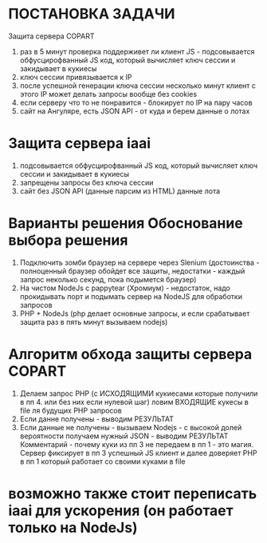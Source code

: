 # ПОСТАНОВКА ЗАДАЧИ
 Защита сервера COPART
 1. раз в 5 минут проверка поддерживет ли клиент JS - подсовывается обфусцирофванный JS код, который вычисляет ключ сессии и закидывает в кукиесы
 2. ключ сессии привязывается к IP
 3. после успешной генерации ключа сессии несколько минут клиент с этого IP может делать запросы вообще без cookies
 4. если серверу что то не понравится - блокирует по IP на пару часов
 5. сайт на Ангуляре, есть JSON API - от куда и берем данные о лотах

# Защита сервера iaai
 1. подсовывается обфусцирофванный JS код, который вычисляет ключ сессии и закидывает в кукиесы
 2. запрещены запросы без ключа сессии
 3. сайт без JSON API (данные парсим из HTML) данные лота


# Варианты решения Обоснование выбора решения
 1. Подключить зомби браузер на сервере через Slenium (достоинства - полноценный браузер обойдет все защиты, недостатки - каждый запрос неколько секунд, пока подымется браузер)
 2. На чистом NodeJs с pappytear (Хромиум) - недостаток, надо прокидывать порт и подымать сервер на NodeJS для обработки запросов
 3. PHP + NodeJs (php делает основные запросы, и если срабатывает защита раз в пять минут вызываем nodejs)

# Алгоритм обхода защиты сервера COPART
 1. Делаем запрос PHP (с ИСХОДЯЩИМИ кукиесами которые получили в пп 4. или без них если нулевой шаг) ловим ВХОДЯЩИЕ кукесы в file ля будущих PHP запросов
 2. Если данне получены - выводим РЕЗУЛЬТАТ
 3. Если данные не получены - вызываем Nodejs - с высокой долей вероятности получаем нужный JSON  - выводим РЕЗУЛЬТАТ 
Комментарий - почему куки из пп 3 не передаем в пп 1 - это магия. Сервер фиксирует в пп 3 успешный JS клиент и далее доверяет PHP в пп 1 который  работает со своими куками в file

 # возможно также стоит переписать iaai для ускорения (он работает только на NodeJs)
